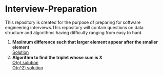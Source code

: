 # Interview-Preparation
This repository is created for the purpose of preparing for software engineering interviews.This repository will contain questions on data structure and algorithms having difficulty ranging from easy to hard.

1. **Maximum difference such that larger element appear after the smaller element**</br>
[Solution](https://github.com/shanudjn/Interview-Preparation/blob/master/max_diff_bet_2_elements2.py)
2. **Algorithm to find the triplet whose sum is X**  
[O(n) solution](https://github.com/shanudjn/Interview-Preparation/blob/master/find_triplet_sum1.py)  
[O(n^2) solution](https://github.com/shanudjn/Interview-Preparation/blob/master/find_triplet_sum2.py)
